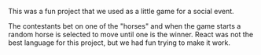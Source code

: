 This was a fun project that we used as a little game for a social event.

The contestants bet on one of the "horses" and when the game starts a random horse is selected to move until one is the winner.
React was not the best language for this project, but we had fun trying to make it work.